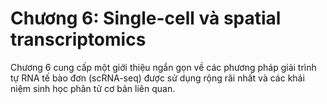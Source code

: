 # Chương 6: Single-cell và spatial transcriptomics

Chương 6 cung cấp một giới thiệu ngắn gọn về các phương pháp giải trình tự RNA tế bào đơn (scRNA-seq) được sử dụng rộng rãi nhất và các khái niệm sinh học phân tử cơ bản liên quan.